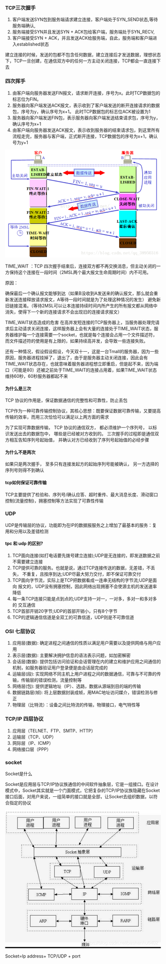 ### TCP三次握手

1. 客户端发送SYN包到服务端请求建立连接，客户端处于SYN_SEND状态,等待服务端确认,
2. 服务端接受SYN并且发送SYN + ACK包给客户端，服务端处于SYN_RECV,
3. 客户端接受SYN + ACK，并且发送ACK给服务端，自此，服务端和客户端进入established状态

建立连接的时候，发送的包都不包含任何数据，建立连接后才发送数据，理想状态下，TCP一旦创建，在通信双方中的任何一方主动关闭连接，TCP都会一直连接下去

### 四次挥手

1. 由客户端向服务器发送FIN报文，请求断开连接，序号为x。此时TCP数据包的标志位为FIN。
2. 服务器向客户端发送ACK报文，表示收到了客户端发送的断开连接请求的数据包，序号为y，确认序号为x+1。
此时TCP数据包的标志位ACK被设置为1
3. 服务器向客户端发送FIN包，表示服务器向客户端发送结束请求包，序号为y，确认序号为x+1
4. 由客户端向服务器发送ACK报文，表示收到服务器的结束请求包，到这里所有流程走完，服务器与客户端，正式断开连接，TCP数据包的序号为x+1，确认号为y+1


![123](image/1.png)

TIME_WAIT ：TCP 四次握手结束后，连接双方都不再交换消息，但主动关闭的一方保持这个连接在一段时间（2MSL两个最大报文生命周期时间）内不可用。

原因：

确保最后一个确认报文能够到达（如果B没收到A发送来的确认报文，那么就会重新发送连接释放请求报文，A等待一段时间就是为了处理这种情况的发生）
避免新旧链接混淆。（等待2MSL可以让本连接持续时间内所产生的所有报文都从网络中消失，使得下一个新的连接请求不会出现旧的连接请求报文）



TIME_WAIT状态造成的危害
在高并发短连接的TCP服务器上，当服务器处理完请求后主动请求关闭连接，这样服务器上会有大量的连接处于TIME_WAIT状态，服务器维护每一个连接需要一个socket，也就是每个连接会占用一个文件描述符，而文件描述符的使用是有上限的，如果持续高并发，会导致一些连接失败。

还有一种情况，假设假设假设，今天双十一，这是一台Tmall的服务器，因为一些原因，服务器进程挂掉了，退出了，由于是服务器主动关闭连接，因此会有TIME_WAIT状态存在，也就意味着服务器进程想立即重启，但是起不来，因为端口（可能是80）还被之前处于TIME_WAIT的连接占用着，如果TIME_WAIT状态维持60秒，60秒服务器都起不来



#### 为什么是三次

TCP 协议的作用是，保证数据通信的完整性和可靠性，防止丢包

TCP作为一种可靠传输控制协议，其核心思想：既要保证数据可靠传输，又要提高传输的效率，而用三次恰恰可以满足以上两方面的需求

为了实现可靠数据传输， TCP 协议的通信双方， 都必须维护一个序列号， 以标识发送出去的数据包中， 哪些是已经被对方收到的。 三次握手的过程即是通信双方相互告知序列号起始值， 并确认对方已经收到了序列号起始值的必经步骤


#### 为什么不是两次

如果只是两次握手， 至多只有连接发起方的起始序列号能被确认， 另一方选择的序列号则得不到确认


#### tcp如何保证可靠传输

TCP主要提供了检验和、序列号/确认应答、超时重传、最大消息长度、滑动窗口控制(流量控制)，拥塞控制等方法实现了可靠性传输


### UDP

UDP是传输层的协议，功能即为在IP的数据报服务之上增加了最基本的服务：复用和分用以及差错检测


#### tpc 和 udp 的区别?

1. TCP面向连接(如打电话要先拨号建立连接);UDP是无连接的，即发送数据之前 不需要建立连接 
2. TCP提供可靠的服务。也就是说，通过TCP连接传送的数据，无差错，不丢失， 不重复，且按序到达;UDP尽最大努力交付，即不保证可靠交付 
3. TCP面向字节流，实际上是TCP把数据看成一连串无结构的字节流;UDP是面向 报文的，UDP没有拥塞控制，因此网络出现拥塞不会使源主机的发送速率降低 
4. 每一条TCP连接只能是点到点的;UDP支持一对一，一对多，多对一和多对多的 交互通信 
5. TCP首部开销20字节;UDP的首部开销小，只有8个字节 
6. TCP的逻辑通信信道是全双工的可靠信道，UDP则是不可靠信道



### OSI 七层协议

1. 应用层(数据): 确定进程之间通信的性质以满足用户需要以及提供网络与用户应用
2. 表示层(数据): 主要解决拥护信息的语法表示问题，如加密解密
3. 会话层(数据): 提供包括访问验证和会话管理在内的建立和维护应用之间通信的机制，如服务器验证用户登录便是由会话层完成的
4. 运输层(段): 实现网络不同主机上用户进程之间的数据通信，可靠与不可靠的传输，传输层的错误检测，流量控制等
5. 网络层(包): 提供逻辑地址（IP）、选路，数据从源端到目的端的传输
6. 数据链路层(帧): 将上层数据封装成帧，用MAC地址访问媒介，错误检测与修正
7. 物理层（比特流）：设备之间比特流的传输，物理接口，电气特性等


### TCP/IP 四层协议

1. 应用层（TELNET、FTP、SMTP、HTTP）
2. 运输层（TCP、UDP）
3. 网际层（IP、ICMP）
4. 网络接口层（PPP）


### socket

Socket是什么

Socket是应用层与TCP/IP协议族通信的中间软件抽象层，它是一组接口。在设计模式中，Socket其实就是一个门面模式，它把复杂的TCP/IP协议族隐藏在Socket接口后面，对用户来说，一组简单的接口就是全部，让Socket去组织数据，以符合指定的协议

![socket](./image/2.png)

Socket=Ip address+ TCP/UDP + port